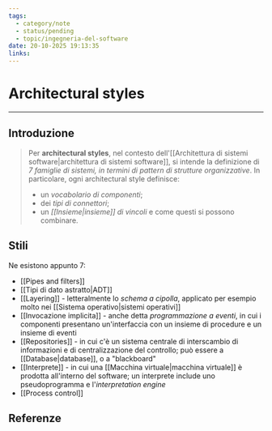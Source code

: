 ```yaml
---
tags:
  - category/note
  - status/pending
  - topic/ingegneria-del-software
date: 20-10-2025 19:13:35
links:
---
```

# Architectural styles
---
## Introduzione
> Per **architectural styles**, nel contesto dell'[[Architettura di sistemi software|architettura di sistemi software]], si intende la definizione di _7 famiglie di sistemi, in termini di pattern di strutture organizzative_. In particolare, ogni architectural style definisce:
> - un _vocabolario di componenti_;
> - dei _tipi di connettori_;
> - un _[[Insieme|insieme]] di vincoli_ e come questi si possono combinare.

## Stili
Ne esistono appunto 7:
- [[Pipes and filters]]
- [[Tipi di dato astratto|ADT]]
- [[Layering]] - letteralmente lo _schema a cipolla_, applicato per esempio molto nei [[Sistema operativo|sistemi operativi]]
- [[Invocazione implicita]] - anche detta _programmazione a eventi_, in cui i componenti presentano un'interfaccia con un insieme di procedure e un insieme di eventi
- [[Repositories]] - in cui c'è un sistema centrale di interscambio di informazioni e di centralizzazione del controllo; può essere a [[Database|database]], o a "blackboard"
- [[Interprete]] - in cui una [[Macchina virtuale|macchina virtuale]] è prodotta all'interno del software; un interprete include uno pseudoprogramma e l'_interpretation engine_
- [[Process control]]

## Referenze